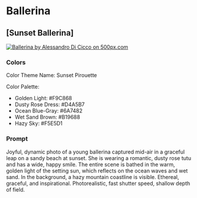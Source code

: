 # Ballerina

## [Sunset Ballerina]

[![Ballerina by Alessandro Di Cicco on 500px.com](https://drscdn.500px.org/photo/1005125364/q%3D75_m%3D600/v2?sig=7799a1727177652cf9a45dad3a28e440680534e7141173f6cf2c812c822a47d0)](https://500px.com/photo/1005125364/ballerina-by-alessandro-di-cicco)

### Colors

Color Theme Name: Sunset Pirouette

Color Palette:

- Golden Light: #F9C868
- Dusty Rose Dress: #D4A5B7
- Ocean Blue-Gray: #6A7482
- Wet Sand Brown: #B19688
- Hazy Sky: #F5E5D1

### Prompt

Joyful, dynamic photo of a young ballerina captured mid-air in a graceful leap on a sandy beach at sunset. She is wearing a romantic, dusty rose tutu and has a wide, happy smile. The entire scene is bathed in the warm, golden light of the setting sun, which reflects on the ocean waves and wet sand. In the background, a hazy mountain coastline is visible. Ethereal, graceful, and inspirational. Photorealistic, fast shutter speed, shallow depth of field.
